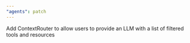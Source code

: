 ```yaml
---
"agents": patch
---
```


Add ContextRouter to allow users to provide an LLM with a list of filtered tools and resources
